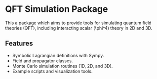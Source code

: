 # QFT Simulation Package

This a package which aims to provide tools for simulating quantum field theories (QFT), including interacting scalar \(\phi^4\) theory in 2D and 3D.

## Features
- Symbolic Lagrangian definitions with Sympy.
- Field and propagator classes.
- Monte Carlo simulation routines (1D, 2D, and 3D).
- Example scripts and visualization tools.
